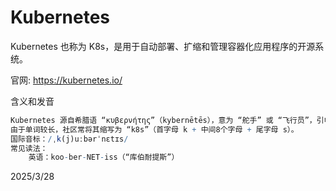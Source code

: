 # Kubernetes

Kubernetes 也称为 K8s，是用于自动部署、扩缩和管理容器化应用程序的开源系统。

官网: https://kubernetes.io/

含义和发音
```r
Kubernetes 源自希腊语 “κυβερνήτης”（kybernētēs），意为 “舵手” 或 “飞行员”，引申为“管理者”或“协调者”。
由于单词较长，社区常将其缩写为 “k8s”（首字母 k + 中间8个字母 + 尾字母 s）。
国际音标：/ˌk(j)uːbərˈnɛtɪs/
常见读法：
    英语：koo-ber-NET-iss（“库伯耐提斯”）
```


2025/3/28
